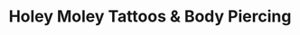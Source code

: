 ---
title: "Holey Moley Tattoos & Body Piercing"
url: /jersey-city/holey-moley-tattoos-und-body-piercing/
shop: Tattoo
---